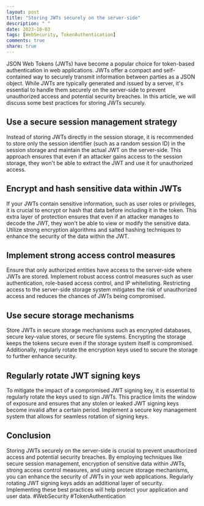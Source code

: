 ```yaml
---
layout: post
title: "Storing JWTs securely on the server-side"
description: " "
date: 2023-10-03
tags: [WebSecurity, TokenAuthentication]
comments: true
share: true
---
```


JSON Web Tokens (JWTs) have become a popular choice for token-based authentication in web applications. JWTs offer a compact and self-contained way to securely transmit information between parties as a JSON object. While JWTs are typically generated and issued by a server, it's essential to handle them securely on the server-side to prevent unauthorized access and potential security breaches. In this article, we will discuss some best practices for storing JWTs securely.

## Use a secure session management strategy

Instead of storing JWTs directly in the session storage, it is recommended to store only the session identifier (such as a random session ID) in the session storage and maintain the actual JWT on the server-side. This approach ensures that even if an attacker gains access to the session storage, they won't be able to extract the JWT and use it for unauthorized access.

## Encrypt and hash sensitive data within JWTs

If your JWTs contain sensitive information, such as user roles or privileges, it is crucial to encrypt or hash that data before including it in the token. This extra layer of protection ensures that even if an attacker manages to decode the JWT, they won't be able to view or modify the sensitive data. Utilize strong encryption algorithms and salted hashing techniques to enhance the security of the data within the JWT.

## Implement strong access control measures

Ensure that only authorized entities have access to the server-side where JWTs are stored. Implement robust access control measures such as user authentication, role-based access control, and IP whitelisting. Restricting access to the server-side storage system mitigates the risk of unauthorized access and reduces the chances of JWTs being compromised.

## Use secure storage mechanisms

Store JWTs in secure storage mechanisms such as encrypted databases, secure key-value stores, or secure file systems. Encrypting the storage keeps the tokens secure even if the storage system itself is compromised. Additionally, regularly rotate the encryption keys used to secure the storage to further enhance security.

## Regularly rotate JWT signing keys

To mitigate the impact of a compromised JWT signing key, it is essential to regularly rotate the keys used to sign JWTs. This practice limits the window of exposure and ensures that any stolen or leaked JWT signing keys become invalid after a certain period. Implement a secure key management system that allows for seamless rotation of signing keys.

## Conclusion

Storing JWTs securely on the server-side is crucial to prevent unauthorized access and potential security breaches. By employing techniques like secure session management, encryption of sensitive data within JWTs, strong access control measures, and using secure storage mechanisms, you can enhance the security of JWTs in your web applications. Regularly rotating JWT signing keys adds an additional layer of security. Implementing these best practices will help protect your application and user data. #WebSecurity #TokenAuthentication